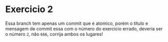 # Exercicio 2

Essa branch tem apenas um commit que é atomico, porém o título e mensagem de commit essa com o número do exercicio errado, deveria ser o número `2`, não `666`, corrija ambos os lugares!
